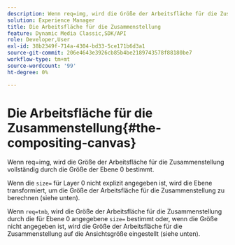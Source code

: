 ```yaml
---
description: Wenn req=img, wird die Größe der Arbeitsfläche für die Zusammenstellung vollständig durch die Größe der Ebene 0 bestimmt.
solution: Experience Manager
title: Die Arbeitsfläche für die Zusammenstellung
feature: Dynamic Media Classic,SDK/API
role: Developer,User
exl-id: 38b2349f-714a-4304-bd33-5ce171b6d3a1
source-git-commit: 206e4643e3926cb85b4be2189743578f88180be7
workflow-type: tm+mt
source-wordcount: '99'
ht-degree: 0%

---
```


# Die Arbeitsfläche für die Zusammenstellung{#the-compositing-canvas}

Wenn req=img, wird die Größe der Arbeitsfläche für die Zusammenstellung vollständig durch die Größe der Ebene 0 bestimmt.

Wenn die `size=` für Layer 0 nicht explizit angegeben ist, wird die Ebene transformiert, um die Größe der Arbeitsfläche für die Zusammenstellung zu berechnen (siehe unten).

Wenn `req=tmb`, wird die Größe der Arbeitsfläche für die Zusammenstellung durch die für Ebene 0 angegebene `size=` bestimmt oder, wenn die Größe nicht angegeben ist, wird die Größe der Arbeitsfläche für die Zusammenstellung auf die Ansichtsgröße eingestellt (siehe unten).
